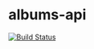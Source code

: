 # albums-api
[![Build Status](https://travis-ci.com/matthewwilliams-ir/albums-api?branch=master)](https://travis-ci.com/matthewwilliams-ir/albums-api)
